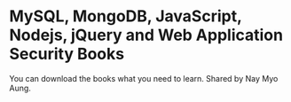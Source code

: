 MySQL, MongoDB, JavaScript, Nodejs, jQuery and Web Application Security Books
=============================================================================

You can download the books what you need to learn.
Shared by Nay Myo Aung.
